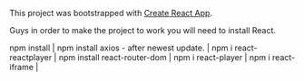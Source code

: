 This project was bootstrapped with [Create React App](https://github.com/facebook/create-react-app).


Guys in order to make the project to work you will need to install React.

npm install
|
npm install axios - after newest update.
|
npm i react-reactplayer
|
npm install react-router-dom
|
npm i react-player
|
npm i react-iframe
|
